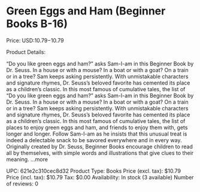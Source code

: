 # Green Eggs and Ham (Beginner Books B-16)

Price: USD:$10.79-$10.79

Product Details:

“Do you like green eggs and ham?” asks Sam-I-am in this Beginner Book by Dr. Seuss. In a house or with a mouse? In a boat or with a goat? On a train or in a tree? Sam keeps asking persistently. With unmistakable characters and signature rhymes, Dr. Seuss’s beloved favorite has cemented its place as a children’s classic. In this most famous of cumulative tales, the list of “Do you like green eggs and ham?” asks Sam-I-am in this Beginner Book by Dr. Seuss. In a house or with a mouse? In a boat or with a goat? On a train or in a tree? Sam keeps asking persistently. With unmistakable characters and signature rhymes, Dr. Seuss’s beloved favorite has cemented its place as a children’s classic. In this most famous of cumulative tales, the list of places to enjoy green eggs and ham, and friends to enjoy them with, gets longer and longer. Follow Sam-I-am as he insists that this unusual treat is indeed a delectable snack to be savored everywhere and in every way. Originally created by Dr. Seuss, Beginner Books encourage children to read all by themselves, with simple words and illustrations that give clues to their meaning. ...more

UPC: 621e2c310cec8d32
Product Type: Books
Price (excl. tax): $10.79
Price (incl. tax): $10.79
Tax: $0.00
Availability: In stock (3 available)
Number of reviews: 0